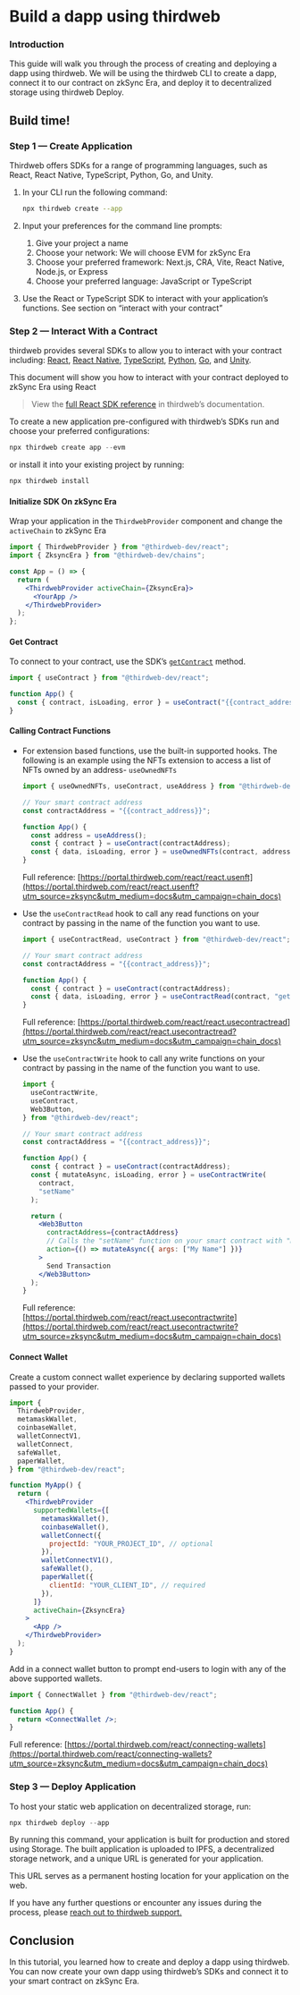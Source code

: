 # Build a dapp using thirdweb

### Introduction

This guide will walk you through the process of creating and deploying a dapp using thirdweb. We will be using the thirdweb CLI to create a dapp, connect it to our contract on zkSync Era, and deploy it to decentralized storage using thirdweb Deploy.

## Build time!

### Step 1 — Create Application

Thirdweb offers SDKs for a range of programming languages, such as React, React Native, TypeScript, Python, Go, and Unity.

1. In your CLI run the following command:

   ```bash
   npx thirdweb create --app
   ```

2. Input your preferences for the command line prompts:
   1. Give your project a name
   2. Choose your network: We will choose EVM for zkSync Era
   3. Choose your preferred framework: Next.js, CRA, Vite, React Native, Node.js, or Express
   4. Choose your preferred language: JavaScript or TypeScript
3. Use the React or TypeScript SDK to interact with your application’s functions. See section on “interact with your contract”

### Step 2 — Interact With a Contract

thirdweb provides several SDKs to allow you to interact with your contract including: [React](https://portal.thirdweb.com/react?utm_source=zksync&utm_medium=docs&utm_campaign=chain_docs), [React Native](https://portal.thirdweb.com/react-native?utm_source=zksync&utm_medium=docs&utm_campaign=chain_docs), [TypeScript](https://portal.thirdweb.com/typescript?utm_source=zksync&utm_medium=docs&utm_campaign=chain_docs), [Python](https://portal.thirdweb.com/python?utm_source=zksync&utm_medium=docs&utm_campaign=chain_docs), [Go](https://portal.thirdweb.com/go?utm_source=zksync&utm_medium=docs&utm_campaign=chain_docs), and [Unity](https://portal.thirdweb.com/unity?utm_source=zksync&utm_medium=docs&utm_campaign=chain_docs).

This document will show you how to interact with your contract deployed to zkSync Era using React

> View the [full React SDK reference](https://portal.thirdweb.com/react?utm_source=zksync&utm_medium=docs&utm_campaign=chain_docs) in thirdweb’s documentation.

To create a new application pre-configured with thirdweb’s SDKs run and choose your preferred configurations:

```jsx
npx thirdweb create app --evm
```

or install it into your existing project by running:

```jsx
npx thirdweb install
```

#### Initialize SDK On zkSync Era

Wrap your application in the `ThirdwebProvider` component and change the `activeChain` to zkSync Era

```jsx
import { ThirdwebProvider } from "@thirdweb-dev/react";
import { ZksyncEra } from "@thirdweb-dev/chains";

const App = () => {
  return (
    <ThirdwebProvider activeChain={ZksyncEra}>
      <YourApp />
    </ThirdwebProvider>
  );
};
```

#### Get Contract

To connect to your contract, use the SDK’s [`getContract`](https://portal.thirdweb.com/typescript/sdk.thirdwebsdk.getcontract?utm_source=zksync&utm_medium=docs&utm_campaign=chain_docs) method.

```jsx
import { useContract } from "@thirdweb-dev/react";

function App() {
  const { contract, isLoading, error } = useContract("{{contract_address}}");
}
```

#### Calling Contract Functions

- For extension based functions, use the built-in supported hooks. The following is an example using the NFTs extension to access a list of NFTs owned by an address- `useOwnedNFTs`

  ```jsx
  import { useOwnedNFTs, useContract, useAddress } from "@thirdweb-dev/react";

  // Your smart contract address
  const contractAddress = "{{contract_address}}";

  function App() {
    const address = useAddress();
    const { contract } = useContract(contractAddress);
    const { data, isLoading, error } = useOwnedNFTs(contract, address);
  }
  ```

  Full reference: [https://portal.thirdweb.com/react/react.usenft](https://portal.thirdweb.com/react/react.usenft?utm_source=zksync&utm_medium=docs&utm_campaign=chain_docs)

- Use the `useContractRead` hook to call any read functions on your contract by passing in the name of the function you want to use.

  ```jsx
  import { useContractRead, useContract } from "@thirdweb-dev/react";

  // Your smart contract address
  const contractAddress = "{{contract_address}}";

  function App() {
    const { contract } = useContract(contractAddress);
    const { data, isLoading, error } = useContractRead(contract, "getName");
  }
  ```

  Full reference: [https://portal.thirdweb.com/react/react.usecontractread](https://portal.thirdweb.com/react/react.usecontractread?utm_source=zksync&utm_medium=docs&utm_campaign=chain_docs)

- Use the `useContractWrite` hook to call any write functions on your contract by passing in the name of the function you want to use.

  ```jsx
  import {
    useContractWrite,
    useContract,
    Web3Button,
  } from "@thirdweb-dev/react";

  // Your smart contract address
  const contractAddress = "{{contract_address}}";

  function App() {
    const { contract } = useContract(contractAddress);
    const { mutateAsync, isLoading, error } = useContractWrite(
      contract,
      "setName"
    );

    return (
      <Web3Button
        contractAddress={contractAddress}
        // Calls the "setName" function on your smart contract with "My Name" as the first argument
        action={() => mutateAsync({ args: ["My Name"] })}
      >
        Send Transaction
      </Web3Button>
    );
  }
  ```

  Full reference: [https://portal.thirdweb.com/react/react.usecontractwrite](https://portal.thirdweb.com/react/react.usecontractwrite?utm_source=zksync&utm_medium=docs&utm_campaign=chain_docs)

#### Connect Wallet

Create a custom connect wallet experience by declaring supported wallets passed to your provider.

```jsx
import {
  ThirdwebProvider,
  metamaskWallet,
  coinbaseWallet,
  walletConnectV1,
  walletConnect,
  safeWallet,
  paperWallet,
} from "@thirdweb-dev/react";

function MyApp() {
  return (
    <ThirdwebProvider
      supportedWallets={[
        metamaskWallet(),
        coinbaseWallet(),
        walletConnect({
          projectId: "YOUR_PROJECT_ID", // optional
        }),
        walletConnectV1(),
        safeWallet(),
        paperWallet({
          clientId: "YOUR_CLIENT_ID", // required
        }),
      ]}
      activeChain={ZksyncEra}
    >
      <App />
    </ThirdwebProvider>
  );
}
```

Add in a connect wallet button to prompt end-users to login with any of the above supported wallets.

```jsx
import { ConnectWallet } from "@thirdweb-dev/react";

function App() {
  return <ConnectWallet />;
}
```

Full reference: [https://portal.thirdweb.com/react/connecting-wallets](https://portal.thirdweb.com/react/connecting-wallets?utm_source=zksync&utm_medium=docs&utm_campaign=chain_docs)

### Step 3 — Deploy Application

To host your static web application on decentralized storage, run:

```jsx
npx thirdweb deploy --app
```

By running this command, your application is built for production and stored using Storage. The built application is uploaded to IPFS, a decentralized storage network, and a unique URL is generated for your application.

This URL serves as a permanent hosting location for your application on the web.

If you have any further questions or encounter any issues during the process, please [reach out to thirdweb support.](https://support.thirdweb.com?utm_source=zksync&utm_medium=docs&utm_campaign=chain_docs)

## Conclusion

In this tutorial, you learned how to create and deploy a dapp using thirdweb. You can now create your own dapp using thirdweb’s SDKs and connect it to your smart contract on zkSync Era.
